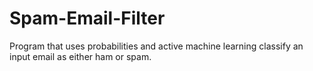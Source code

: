 # Spam-Email-Filter
Program that uses probabilities and active machine learning classify an input email as either ham or spam.
